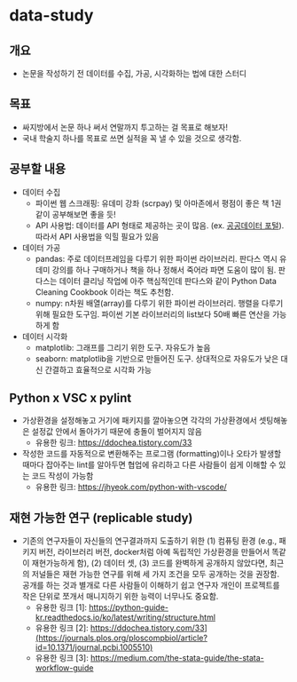 # data-study
## 개요
- 논문을 작성하기 전 데이터를 수집, 가공, 시각화하는 법에 대한 스터디

## 목표 
- 싸지방에서 논문 하나 써서 연말까지 투고하는 걸 목표로 해보자!
- 국내 학술지 하나를 목표로 쓰면 실적을 꼭 낼 수 있을 것으로 생각함. 

## 공부할 내용
- 데이터 수집
    + 파이썬 웹 스크래핑: 유데미 강좌 (scrpay) 및 아마존에서 평점이 좋은 책 1권 같이 공부해보면 좋을 듯! 
    + API 사용법: 데이터를 API 형태로 제공하는 곳이 많음. (ex. [공공데이터 포털](https://www.data.go.kr/)). 따라서 API 사용법을 익힐 필요가 있음
- 데이터 가공
    + pandas: 주로 데이터프레임을 다루기 위한 파이썬 라이브러리. 판다스 역시 유데미 강의를 하나 구매하거나 책을 하나 정해서 죽어라 파면 도움이 많이 됨. 판다스는 데이터 클리닝 작업에 아주 핵심적인데 판다스와 같이 Python Data Cleaning Cookbook
         이라는 책도 추천함. 
    + numpy: n차원 배열(array)를 다루기 위한 파이썬 라이브러리. 행렬을 다루기 위해 필요한 도구임. 파이썬 기본 라이브러리의 list보다 50배 빠른 연산을 가능하게 함
- 데이터 시각화
    + matplotlib: 그래프를 그리기 위한 도구. 자유도가 높음
    + seaborn: matplotlib을 기반으로 만들어진 도구. 상대적으로 자유도가 낮은 대신 간결하고 효율적으로 시각화 가능

## Python x VSC x pylint 
- 가상환경을 설정해놓고 거기에 패키지를 깔아놓으면 각각의 가상환경에서 셋팅해놓은 설정값 안에서 돌아가기 때문에 충돌이 벌어지지 않음
   + 유용한 링크: https://ddochea.tistory.com/33
- 작성한 코드를 자동적으로 변환해주는 프로그램 (formatting)이나 오타가 발생할 때마다 잡아주는 lint를 알아두면 협업에 유리하고 다른 사람들이 쉽게 이해할 수 있는 코드 작성이 가능함
   + 유용한 링크: https://jhyeok.com/python-with-vscode/

## 재현 가능한 연구 (replicable study)
- 기존의 연구자들이 자신들의 연구결과까지 도출하기 위한 (1) 컴퓨팅 환경 (e.g., 패키지 버전, 라이브러리 버전, docker처럼 아예 독립적인 가상환경을 만들어서 똑같이 재현가능하게 함), (2) 데이터 셋, (3) 코드를 완벽하게 공개하지 않았다면, 최근의 저널들은 재현 가능한 연구를 위해 세 가지 조건을 모두 공개하는 것을 권장함. 공개를 하는 것과 별개로 다른 사람들이 이해하기 쉽고 연구자 개인이 프로젝트를 작은 단위로 쪼개서 매니지하기 위한 능력이 너무나도 중요함. 
   + 유용한 링크 [1]: https://python-guide-kr.readthedocs.io/ko/latest/writing/structure.html
   + 유용한 링크 [2]: https://ddochea.tistory.com/33](https://journals.plos.org/ploscompbiol/article?id=10.1371/journal.pcbi.1005510)
   + 유용한 링크 [3]: https://medium.com/the-stata-guide/the-stata-workflow-guide
